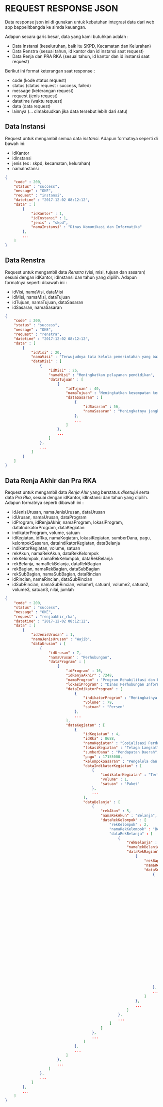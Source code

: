 # REQUEST RESPONSE JSON
Data response json ini di gunakan untuk kebutuhan integrasi data dari web app bappelitbangda ke simda keuangan.

Adapun secara garis besar, data yang kami butuhkan adalah :
- Data Instansi (keseluruhan, baik itu SKPD, Kecamatan dan Kelurahan)
- Data Renstra (sesuai tahun, id kantor dan id instansi saat request)
- Data Renja dan PRA RKA (sesuai tahun, id kantor dan id instansi saat request)

Berikut ini format keterangan saat response :
- code (kode status request)
- status (status request : success, failed)
- message (keterangan request)
- request (jenis request)
- datetime (waktu request)
- data (data request)
- lainnya (... dimaksudkan jika data tersebut lebih dari satu)

## Data Instansi
Request untuk mengambil semua data *instansi*. Adapun formatnya seperti di bawah ini:
- idKantor
- idInstansi
- jenis (ex : skpd, kecamatan, kelurahan)
- namaInstansi

```json
{
    "code" : 200,
    "status" : "success",
    "message" : "OKE",
    "request" : "instansi",
    "datetime" : "2017-12-02 08:12:12",
    "data" : [
        {
            "idKantor" : 1,
            "idInstansi" : 1,
            "jenis" : "skpd",
            "namaInstansi" : "Dinas Komunikasi dan Informatika"
        },
        ...
    ]
}
```

## Data Renstra
Request untuk mengambil data *Renstra* (visi, misi, tujuan dan sasaran) sesuai dengan idKantor, idInstansi dan tahun yang dipilih. Adapun formatnya seperti dibawah ini :
- idVisi, namaVisi, dataMisi
- idMisi, namaMisi, dataTujuan
- idTujuan, namaTujuan, dataSasaran
- idSasaran, namaSasaran

```json
{
    "code" : 200,
    "status" : "success",
    "message" : "OKE",
    "request" : "renstra",
    "datetime" : "2017-12-02 08:12:12",
    "data" : [
        {
            "idVisi" : 20,
            "namaVisi" : "Terwujudnya tata kelola pemerintahan yang baik",
            "dataMisi" : [
                {
                    "idMisi" : 25,
                    "namaMisi" : "Meningkatkan pelayanan pendidikan",
                    "dataTujuan" : [
                        {
                            "idTujuan" : 40,
                            "namaTujuan" : "Meningkatkan kesempatan kerja",
                            "dataSasaran" : [
                                {
                                    "idSasaran" : 56,
                                    "namaSasaran" : "Meningkatnya jangkauan dan kualitas pendidikan"
                                },
                                ...
                            ]
                        },
                        ...
                    ]
                },
                ...
            ]
        }
    ]
}
```

## Data Renja Akhir dan Pra RKA
Request untuk mengambil data *Renja Ahir* yang berstatus *disetujui* serta data *Pra Rka*, sesuai dengan idKantor, idInstansi dan tahun yang dipilih. Adapun formatnya seperti dibawah ini :
- idJenisUrusan, namaJenisUrusan, dataUrusan
- idUrusan, namaUrusan, dataProgram
- idProgram, idRenjaAkhir, namaProgram, lokasiProgram, dataIndikatorProgram, dataKegiatan
- indikatorProgram, volume, satuan
- idKegiatan, idRka, namaKegiatan, lokasiKegiatan, sumberDana, pagu, kelompokSasaran, dataIndikatorKegiatan, dataBelanja
- indikatorKegiatan, volume, satuan
- rekAkun, namaRekAkun, dataRekKelompok
- rekKelompok, namaRekKelompok, dataRekBelanja
- rekBelanja, namaRekBelanja, dataRekBagian
- rekBagian, namaRekBagian, dataSubBagian
- rekSubBagian, namaSubBagian, dataRincian
- idRincian, namaRincian, dataSubRincian
- idSubRincian, namaSubRincian, volume1, satuan1, volume2, satuan2, volume3, satuan3, nilai, jumlah

```json
{
    "code" : 200,
    "status" : "success",
    "message" : "OKE",
    "request" : "renjaakhir_rka",
    "datetime" : "2017-12-02 08:12:12",
    "data" : [
        {
            "idJenisUrusan" : 1,
            "namaJenisUrusan" : "Wajib",
            "dataUrusan" : [
                {
                    "idUrusan" : 7,
                    "namaUrusan" : "Perhubungan",
                    "dataProgram" : [
                        {
                            "idProgram" : 16,
                            "idRenjaAkhir" : 7248,
                            "namaProgram" : "Program Rehabilitasi dan Pemeliharaan Prasarana dan Fasilitas LLAJ",
                            "lokasiProgram" : "Dinas Perhubungan Informatika dan Komunikasi",
                            "dataIndikatorProgram" : [
                                {
                                    "indikatorProgram" : "Meningkatnya Keselamatan dan Kenyamanan transportasi Umum",
                                    "volume" : 79,
                                    "satuan" : "Persen"
                                },
                                ...
                            ],
                            "dataKegiatan" : [
                                {
                                    "idKegiatan" : 4,
                                    "idRka" : 8688,
                                    "namaKegiatan" : "Sosialisasi Perda Perparkiran",
                                    "lokasiKegiatan" : "Telaga Langsat",
                                    "sumberDana" : "Pendapatan Daerah",
                                    "pagu" : 17155000,
                                    "kelompokSasaran" : "Pengelola dan Juru Parkir",
                                    "dataIndikatorKegiatan" : [
                                        {
                                            "indikatorKegiatan" : "Terlaksananya Sosialisasi Perda Perparkiran 1 Paket",
                                            "volume" : 1,
                                            "satuan" : "Paket"
                                        },
                                        ...
                                    ],
                                    "dataBelanja" : [
                                        {
                                            "rekAkun" : 5,
                                            "namaRekAkun" : "Belanja",
                                            "dataRekKelompok" : [
                                                "rekKelompok" : 2,
                                                "namaRekKelompok" : "Belanja Langsung",
                                                "dataRekBelanja" : [
                                                    {
                                                        "rekBelanja" : 2,
                                                        "namaRekBelanja" : "Belanja Barang dan Jasa",
                                                        "dataRekBagian" : [
                                                            {
                                                                "rekBagian" : 3,
                                                                "namaRekBagian" : "Belanja Jasa Kantor",
                                                                "dataSubBagian" : [
                                                                    {
                                                                        "rekSubBagian" : 6,
                                                                        "namaSubBagian" : "Belanja kawat/faksimili/internet",
                                                                        "dataRincian" : [
                                                                            {
                                                                                "idRincian" : 45042,
                                                                                "namaRincian" : "Belanja Jaringan Internet",
                                                                                "dataSubRincian" : [
                                                                                    {
                                                                                        "idSubRincian" : 123267,
                                                                                        "namaSubRincian" : "Internet",
                                                                                        "volume1" : 2,
                                                                                        "satuan1" : "Rek",
                                                                                        "volume2" : 12,
                                                                                        "satuan2" : "Bulan",
                                                                                        "volume3" : 1,
                                                                                        "satuan3" : "Tahun",
                                                                                        "nilai" : 800000,
                                                                                        "jumlah" : 19200000,
                                                                                    },
                                                                                    ...
                                                                                ]
                                                                            },
                                                                            ...
                                                                        ]
                                                                    },
                                                                    ...
                                                                ]
                                                            },
                                                            ...
                                                        ]
                                                    },
                                                    ...
                                                ]
                                            ]
                                        },
                                        ...
                                    ]
                                },
                                ...
                            ]
                        },
                        ...
                    ]
                },
                ...
            ]
        },
        ...
    ]
}
```
